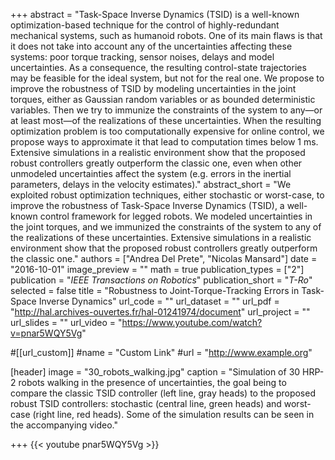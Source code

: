 +++
abstract = "Task-Space Inverse Dynamics (TSID) is a well-known optimization-based technique for the control of highly-redundant mechanical systems, such as humanoid robots.  One of  its  main  flaws  is  that  it  does  not  take  into  account  any  of the  uncertainties  affecting  these  systems:  poor  torque  tracking, sensor noises, delays and model uncertainties. As a consequence, the  resulting  control-state  trajectories  may  be  feasible  for  the ideal  system,  but  not  for  the  real  one.  We  propose  to  improve the  robustness  of  TSID  by  modeling  uncertainties  in  the  joint torques,  either  as  Gaussian  random  variables  or  as  bounded deterministic variables. Then we try to immunize the constraints of the system to any—or at least most—of the realizations of these uncertainties.  When  the  resulting  optimization  problem  is  too computationally  expensive  for  online  control,  we  propose  ways to  approximate  it  that  lead  to  computation  times  below  1  ms. Extensive  simulations  in  a  realistic  environment  show  that  the proposed  robust  controllers  greatly  outperform  the  classic  one, even when other unmodeled uncertainties affect the system (e.g. errors in the inertial parameters, delays in the velocity estimates)."
abstract_short = "We exploited robust optimization techniques, either stochastic or worst-case, to improve the robustness of Task-Space Inverse Dynamics (TSID), a well-known control framework for legged robots. We modeled uncertainties in the joint torques, and we immunized the constraints of the system to any of the realizations of these uncertainties. Extensive simulations in a realistic environment show that the proposed robust controllers greatly outperform the classic one."
authors = ["Andrea Del Prete", "Nicolas Mansard"]
date = "2016-10-01"
image_preview = ""
math = true
publication_types = ["2"]
publication = "*IEEE Transactions on Robotics*"
publication_short = "*T-Ro*"
selected = false
title = "Robustness to Joint-Torque-Tracking Errors in Task-Space Inverse Dynamics"
url_code = ""
url_dataset = ""
url_pdf = "http://hal.archives-ouvertes.fr/hal-01241974/document"
url_project = ""
url_slides = ""
url_video = "https://www.youtube.com/watch?v=pnar5WQY5Vg"

#[[url_custom]]
#name = "Custom Link"
#url = "http://www.example.org"

[header]
image = "30_robots_walking.jpg"
caption = "Simulation of 30 HRP-2 robots walking in the presence of uncertainties, the goal being to compare the classic TSID controller (left line, gray heads) to the proposed robust TSID controllers: stochastic (central line, green heads) and worst-case (right line, red heads). Some of the simulation results can be seen in the accompanying video."

+++
{{< youtube pnar5WQY5Vg >}}
